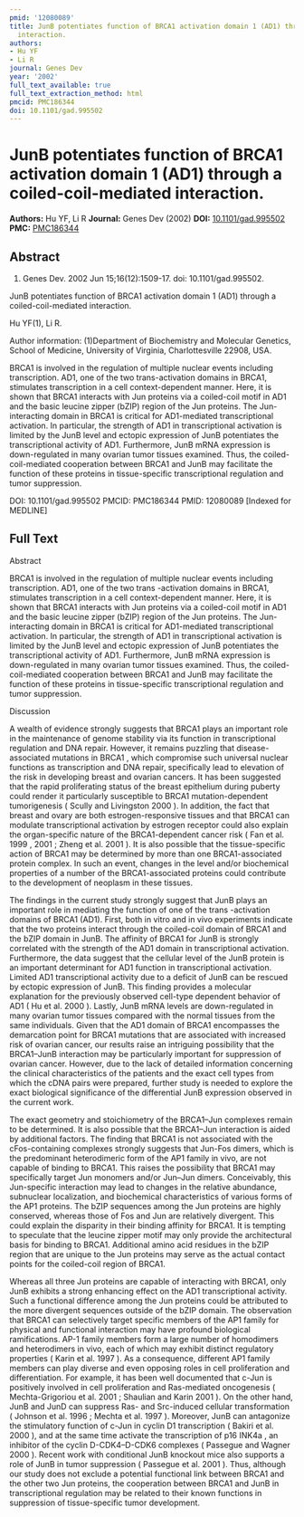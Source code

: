 ```yaml
---
pmid: '12080089'
title: JunB potentiates function of BRCA1 activation domain 1 (AD1) through a coiled-coil-mediated
  interaction.
authors:
- Hu YF
- Li R
journal: Genes Dev
year: '2002'
full_text_available: true
full_text_extraction_method: html
pmcid: PMC186344
doi: 10.1101/gad.995502
---
```


# JunB potentiates function of BRCA1 activation domain 1 (AD1) through a coiled-coil-mediated interaction.
**Authors:** Hu YF, Li R
**Journal:** Genes Dev (2002)
**DOI:** [10.1101/gad.995502](https://doi.org/10.1101/gad.995502)
**PMC:** [PMC186344](https://www.ncbi.nlm.nih.gov/pmc/articles/PMC186344/)

## Abstract

1. Genes Dev. 2002 Jun 15;16(12):1509-17. doi: 10.1101/gad.995502.

JunB potentiates function of BRCA1 activation domain 1 (AD1) through a 
coiled-coil-mediated interaction.

Hu YF(1), Li R.

Author information:
(1)Department of Biochemistry and Molecular Genetics, School of Medicine, 
University of Virginia, Charlottesville 22908, USA.

BRCA1 is involved in the regulation of multiple nuclear events including 
transcription. AD1, one of the two trans-activation domains in BRCA1, stimulates 
transcription in a cell context-dependent manner. Here, it is shown that BRCA1 
interacts with Jun proteins via a coiled-coil motif in AD1 and the basic leucine 
zipper (bZIP) region of the Jun proteins. The Jun-interacting domain in BRCA1 is 
critical for AD1-mediated transcriptional activation. In particular, the 
strength of AD1 in transcriptional activation is limited by the JunB level and 
ectopic expression of JunB potentiates the transcriptional activity of AD1. 
Furthermore, JunB mRNA expression is down-regulated in many ovarian tumor 
tissues examined. Thus, the coiled-coil-mediated cooperation between BRCA1 and 
JunB may facilitate the function of these proteins in tissue-specific 
transcriptional regulation and tumor suppression.

DOI: 10.1101/gad.995502
PMCID: PMC186344
PMID: 12080089 [Indexed for MEDLINE]

## Full Text

Abstract

BRCA1 is involved in the regulation of multiple nuclear events including transcription. AD1, one of the two trans -activation domains in BRCA1, stimulates transcription in a cell context-dependent manner. Here, it is shown that BRCA1 interacts with Jun proteins via a coiled-coil motif in AD1 and the basic leucine zipper (bZIP) region of the Jun proteins. The Jun-interacting domain in BRCA1 is critical for AD1-mediated transcriptional activation. In particular, the strength of AD1 in transcriptional activation is limited by the JunB level and ectopic expression of JunB potentiates the transcriptional activity of AD1. Furthermore, JunB mRNA expression is down-regulated in many ovarian tumor tissues examined. Thus, the coiled-coil-mediated cooperation between BRCA1 and JunB may facilitate the function of these proteins in tissue-specific transcriptional regulation and tumor suppression.

Discussion

A wealth of evidence strongly suggests that BRCA1 plays an important role in the maintenance of genome stability via its function in transcriptional regulation and DNA repair. However, it remains puzzling that disease-associated mutations in BRCA1 , which compromise such universal nuclear functions as transcription and DNA repair, specifically lead to elevation of the risk in developing breast and ovarian cancers. It has been suggested that the rapid proliferating status of the breast epithelium during puberty could render it particularly susceptible to BRCA1 mutation-dependent tumorigenesis ( Scully and Livingston 2000 ). In addition, the fact that breast and ovary are both estrogen-responsive tissues and that BRCA1 can modulate transcriptional activation by estrogen receptor could also explain the organ-specific nature of the BRCA1-dependent cancer risk ( Fan et al. 1999 , 2001 ; Zheng et al. 2001 ). It is also possible that the tissue-specific action of BRCA1 may be determined by more than one BRCA1-associated protein complex. In such an event, changes in the level and/or biochemical properties of a number of the BRCA1-associated proteins could contribute to the development of neoplasm in these tissues.

The findings in the current study strongly suggest that JunB plays an important role in mediating the function of one of the trans -activation domains of BRCA1 (AD1). First, both in vitro and in vivo experiments indicate that the two proteins interact through the coiled-coil domain of BRCA1 and the bZIP domain in JunB. The affinity of BRCA1 for JunB is strongly correlated with the strength of the AD1 domain in transcriptional activation. Furthermore, the data suggest that the cellular level of the JunB protein is an important determinant for AD1 function in transcriptional activation. Limited AD1 transcriptional activity due to a deficit of JunB can be rescued by ectopic expression of JunB. This finding provides a molecular explanation for the previously observed cell-type dependent behavior of AD1 ( Hu et al. 2000 ). Lastly, JunB mRNA levels are down-regulated in many ovarian tumor tissues compared with the normal tissues from the same individuals. Given that the AD1 domain of BRCA1 encompasses the demarcation point for BRCA1 mutations that are associated with increased risk of ovarian cancer, our results raise an intriguing possibility that the BRCA1–JunB interaction may be particularly important for suppression of ovarian cancer. However, due to the lack of detailed information concerning the clinical characteristics of the patients and the exact cell types from which the cDNA pairs were prepared, further study is needed to explore the exact biological significance of the differential JunB expression observed in the current work.

The exact geometry and stoichiometry of the BRCA1–Jun complexes remain to be determined. It is also possible that the BRCA1–Jun interaction is aided by additional factors. The finding that BRCA1 is not associated with the cFos-containing complexes strongly suggests that Jun-Fos dimers, which is the predominant heterodimeric form of the AP1 family in vivo, are not capable of binding to BRCA1. This raises the possibility that BRCA1 may specifically target Jun monomers and/or Jun–Jun dimers. Conceivably, this Jun-specific interaction may lead to changes in the relative abundance, subnuclear localization, and biochemical characteristics of various forms of the AP1 proteins. The bZIP sequences among the Jun proteins are highly conserved, whereas those of Fos and Jun are relatively divergent. This could explain the disparity in their binding affinity for BRCA1. It is tempting to speculate that the leucine zipper motif may only provide the architectural basis for binding to BRCA1. Additional amino acid residues in the bZIP region that are unique to the Jun proteins may serve as the actual contact points for the coiled-coil region of BRCA1.

Whereas all three Jun proteins are capable of interacting with BRCA1, only JunB exhibits a strong enhancing effect on the AD1 transcriptional activity. Such a functional difference among the Jun proteins could be attributed to the more divergent sequences outside of the bZIP domain. The observation that BRCA1 can selectively target specific members of the AP1 family for physical and functional interaction may have profound biological ramifications. AP-1 family members form a large number of homodimers and heterodimers in vivo, each of which may exhibit distinct regulatory properties ( Karin et al. 1997 ). As a consequence, different AP1 family members can play diverse and even opposing roles in cell proliferation and differentiation. For example, it has been well documented that c-Jun is positively involved in cell proliferation and Ras-mediated oncogenesis ( Mechta-Grigoriou et al. 2001 ; Shaulian and Karin 2001 ). On the other hand, JunB and JunD can suppress Ras- and Src-induced cellular transformation ( Johnson et al. 1996 ; Mechta et al. 1997 ). Moreover, JunB can antagonize the stimulatory function of c-Jun in cyclin D1 transcription ( Bakiri et al. 2000 ), and at the same time activate the transcription of p16 INK4a , an inhibitor of the cyclin D-CDK4–D-CDK6 complexes ( Passegue and Wagner 2000 ). Recent work with conditional JunB knockout mice also supports a role of JunB in tumor suppression ( Passegue et al. 2001 ). Thus, although our study does not exclude a potential functional link between BRCA1 and the other two Jun proteins, the cooperation between BRCA1 and JunB in transcriptional regulation may be related to their known functions in suppression of tissue-specific tumor development.
